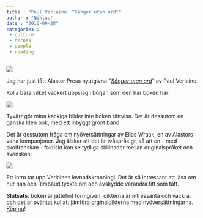 ```yaml
---
title : "Paul Verlaine: “Sånger utan ord”"
author : "Niklas"
date : "2016-09-28"
categories : 
 - culture
 - heroes
 - people
 - reading
---
```


[![](https://niklasblog.com/wp-content/wp-image-1183155680jpg.jpg)](https://niklasblog.com/wp-content/wp-image-1183155680jpg.jpg)

Jag har just fått Alastor Press nyutgivna "_[Sånger utan ord](http://www.alastorpress.com/shop/product/sanger-utan-ord---paul-verlaine)_" av Paul Verlaine.

Kolla bara vilket vackert uppslag i början som den här boken har:

[![](https://niklasblog.com/wp-content/wp-image-412441977jpg.jpg)](https://niklasblog.com/wp-content/wp-image-412441977jpg.jpg)

Tyvärr gör mina kackiga bilder inte boken rättvisa. Det är dessutom en ganska liten bok, med ett inbyggt grönt band.

Det är dessutom fråga om nyöversättningar av Elias Wraak, en av Alastors vana kompanjoner. Jag älskar att det är tvåspråkigt, så att en - med skolfranskan - faktiskt kan se tydliga skillnader mellan originalspråket och svenskan:

[![](https://niklasblog.com/wp-content/wp-image-451417184jpg.jpg)](https://niklasblog.com/wp-content/wp-image-451417184jpg.jpg)

Ett intro tar upp Verlaines levnadskronologi. Det är så intressant att läsa om hur han och Rimbaud tyckte om och avskydde varandra titt som tätt.

**Slutsats**: boken är jättefint formgiven, dikterna är intressanta och vackra, och det är oväntat kul att jämföra orginaldikterna med nyöversättningarna. [Köp nu](http://www.alastorpress.com/shop/product/sanger-utan-ord---paul-verlaine)!
